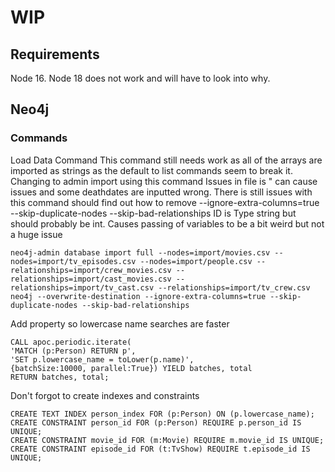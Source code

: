 # WIP 
## Requirements
Node 16. Node 18 does not work and will have to look into why.
## Neo4j
### Commands
Load Data Command 
This command still needs work as all of the arrays are imported as strings as the default to list commands seem to break it.
Changing to admin import using this command
Issues in file is " can cause issues and some deathdates are inputted wrong.
There is still issues with this command should find out how to remove --ignore-extra-columns=true --skip-duplicate-nodes --skip-bad-relationships
ID is Type string but should probably be int. Causes passing of variables to be a bit weird but not a huge issue

```
neo4j-admin database import full --nodes=import/movies.csv --nodes=import/tv_episodes.csv --nodes=import/people.csv --relationships=import/crew_movies.csv --relationships=import/cast_movies.csv --relationships=import/tv_cast.csv --relationships=import/tv_crew.csv neo4j --overwrite-destination --ignore-extra-columns=true --skip-duplicate-nodes --skip-bad-relationships
```

Add property so lowercase name searches are faster
```
CALL apoc.periodic.iterate(
'MATCH (p:Person) RETURN p',
'SET p.lowercase_name = toLower(p.name)',
{batchSize:10000, parallel:True}) YIELD batches, total
RETURN batches, total;
```

Don't forgot to create indexes and constraints
```
CREATE TEXT INDEX person_index FOR (p:Person) ON (p.lowercase_name);
CREATE CONSTRAINT person_id FOR (p:Person) REQUIRE p.person_id IS UNIQUE;
CREATE CONSTRAINT movie_id FOR (m:Movie) REQUIRE m.movie_id IS UNIQUE;
CREATE CONSTRAINT episode_id FOR (t:TvShow) REQUIRE t.episode_id IS UNIQUE;

```


